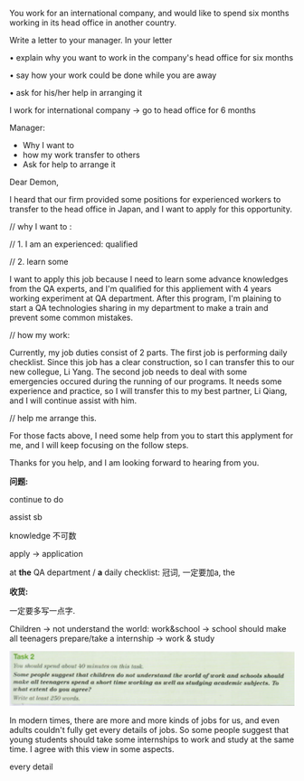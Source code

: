 You work for an international company, and would like to spend six months working in its head office in another country.

Write a letter to your manager. In your letter

•  explain why you want to work in the company's head office for six months

•  say how your work could be done while you are away

•  ask for his/her help in arranging it



I work for international company -> go to head office for 6 months

Manager:

- Why I want to 
- how my work transfer to others
- Ask for help to arrange it



Dear Demon,

I heard that our firm provided some positions for experienced workers to transfer to the head office in Japan, and I want to apply for this opportunity.

// why I want to :

// 1. I am an experienced: qualified

// 2. learn some 

I want to apply this job because I need to learn some advance knowledges from the QA experts, and I'm qualified for this appliement with 4 years working experiment at QA department. After this program, I'm plaining to start a QA technologies sharing in my department to make a train and prevent some common mistakes.

// how my work: 

Currently, my job duties consist of 2 parts. The first job is performing daily checklist. Since this job has a clear construction, so I can transfer this to our new collegue, Li Yang. The second job needs to deal with some emergencies occured during the running of our programs. It needs some experience and practice, so I will transfer this to my best partner, Li Qiang, and I will continue assist with him.

// help me arrange this.

For those facts above, I need some help from you to start this applyment for me, and I will keep focusing on the follow steps. 

Thanks for you help, and I am looking forward to hearing from you.





**问题:** 

continue to do

assist sb

knowledge 不可数

apply -> application

at **the** QA department / **a** daily checklist: 冠词, 一定要加a, the





**收货:**

一定要多写一点字.







Children -> not understand the world: work&school  -> school should make all teenagers prepare/take a internship -> work & study





![image-20221212200301174](C13T1-1207.assets/image-20221212200301174.png)

In modern times, there are more and more kinds of jobs for us, and even adults couldn't fully get every details of jobs. So some people suggest that young students should take some internships to work and study at the same time. I agree with this view in some aspects.

every detail







